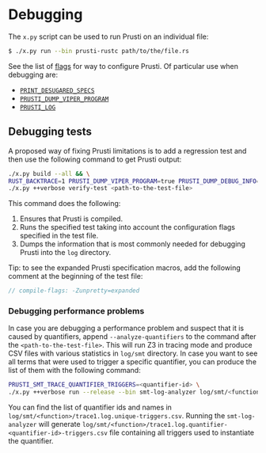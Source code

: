 # Debugging

The `x.py` script can be used to run Prusti on an individual file:

```bash
$ ./x.py run --bin prusti-rustc path/to/the/file.rs
```

See the list of [flags](../config/flags.md) for way to configure Prusti. Of particular use when debugging are:

 - [`PRINT_DESUGARED_SPECS`](../config/flags.md#print_desugared_specs)
 - [`PRUSTI_DUMP_VIPER_PROGRAM`](../config/flags.md#dump_viper_program)
 - [`PRUSTI_LOG`](../config/flags.md#log)

## Debugging tests

A proposed way of fixing Prusti limitations is to add a regression test and then use the following command to get Prusti output:

```bash
./x.py build --all && \
RUST_BACKTRACE=1 PRUSTI_DUMP_VIPER_PROGRAM=true PRUSTI_DUMP_DEBUG_INFO=true \
./x.py ++verbose verify-test <path-to-the-test-file>
```

This command does the following:

1. Ensures that Prusti is compiled.
2. Runs the specified test taking into account the configuration flags specified in the test file.
3. Dumps the information that is most commonly needed for debugging Prusti into the `log` directory.

Tip: to see the expanded Prusti specification macros, add the following comment at the beginning of the test file:

```rust
// compile-flags: -Zunpretty=expanded
```

### Debugging performance problems

In case you are debugging a performance problem and suspect that it is caused by quantifiers, append `--analyze-quantifiers` to the command after the `<path-to-the-test-file>`. This will run Z3 in tracing mode and produce CSV files with various statistics in `log/smt` directory. In case you want to see all terms that were used to trigger a specific quantifier, you can produce the list of them with the following command:

```bash
PRUSTI_SMT_TRACE_QUANTIFIER_TRIGGERS=<quantifier-id> \
./x.py ++verbose run --release --bin smt-log-analyzer log/smt/<function>/trace1.log
```

You can find the list of quantifier ids and names in `log/smt/<function>/trace1.log.unique-triggers.csv`. Running the `smt-log-analyzer` will generate `log/smt/<function>/trace1.log.quantifier-<quantifier-id>-triggers.csv` file containing all triggers used to instantiate the quantifier.

